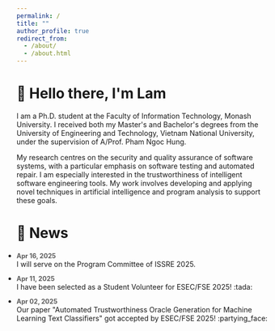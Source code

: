 ```yaml
---
permalink: /
title: ""
author_profile: true
redirect_from: 
  - /about/
  - /about.html
---
```


# 👋 Hello there, I'm Lam

I am a Ph.D. student at the Faculty of Information Technology, Monash University. I received both my Master's and Bachelor's degrees from the University of Engineering and Technology, Vietnam National University, under the supervision of A/Prof. Pham Ngoc Hung.

My research centres on the security and quality assurance of software systems, with a particular emphasis on software testing and automated repair. I am especially interested in the trustworthiness of intelligent software engineering tools. My work involves developing and applying novel techniques in artificial intelligence and program analysis to support these goals.

# 📢 News 

<style>
  .time {
    font-size: 0.9em;
    margin-bottom: 0;
    font-weight: bold;
    opacity: 0.7;
  }

  ul {
    padding-inline-start: 0px;
    margin: 0 0 1.3em;
  }

  li {
    margin-bottom: 0.8em;
  }
</style>

- <div class="time">Apr 16, 2025</div> I will serve on the Program Committee of ISSRE 2025.

- <div class="time">Apr 11, 2025</div> I have been selected as a Student Volunteer for ESEC/FSE 2025! :tada:

- <div class="time">Apr 02, 2025</div> Our paper "Automated Trustworthiness Oracle Generation for Machine Learning Text Classifiers" got accepted by ESEC/FSE 2025! :partying_face:
